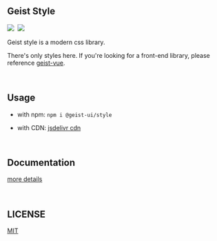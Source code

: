 ## Geist Style
<p align="left">
  <img src="https://circleci.com/gh/geist-ui/style/tree/master.svg?style=svg"><span>&nbsp</span>
  <img src="https://img.shields.io/badge/minzipped-11kb-green.svg?style=popout&colorB=01b301">
</p>

Geist style is a modern css library.

There's only styles here. If you're looking for a front-end library, please reference [geist-vue](https://github.com/geist-org/vue).

<br/>

## Usage

- with npm: `npm i @geist-ui/style`

- with CDN: [jsdelivr cdn](https://cdn.jsdelivr.net/npm/@geist-ui/style@latest/dist/style.css)

<br/>

## Documentation
[more details](https://style.geist-ui.dev/)

<br/>

## LICENSE
[MIT](LICENSE)

